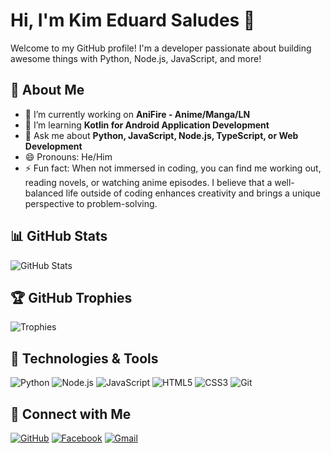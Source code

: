 # Hi, I'm Kim Eduard Saludes 👋

Welcome to my GitHub profile! I'm a developer passionate about building awesome things with Python, Node.js, JavaScript, and more!

## 🌟 About Me
- 🔭 I’m currently working on **AniFire - Anime/Manga/LN**
- 🌱 I’m learning **Kotlin for Android Application Development**
- 💬 Ask me about **Python, JavaScript, Node.js, TypeScript, or Web Development**
- 😄 Pronouns: He/Him
- ⚡ Fun fact: When not immersed in coding, you can find me working out, reading novels, or watching anime episodes. I believe that a well-balanced life outside of coding enhances creativity and brings a unique perspective to problem-solving.

## 📊 GitHub Stats
![GitHub Stats](https://github-readme-stats.vercel.app/api?username=FireFlyDeveloper&show_icons=true&theme=radical)

## 🏆 GitHub Trophies
![Trophies](https://github-profile-trophy.vercel.app/?username=FireFlyDeveloper&theme=radical&no-bg=true&no-frame=true)

## 🚀 Technologies & Tools
<p align="left">
  <img src="https://img.shields.io/badge/Python-3776AB?style=for-the-badge&logo=python&logoColor=white" alt="Python" />
  <img src="https://img.shields.io/badge/Node.js-339933?style=for-the-badge&logo=node.js&logoColor=white" alt="Node.js" />
  <img src="https://img.shields.io/badge/JavaScript-F7DF1E?style=for-the-badge&logo=javascript&logoColor=black" alt="JavaScript" />
  <img src="https://img.shields.io/badge/HTML5-E34F26?style=for-the-badge&logo=html5&logoColor=white" alt="HTML5" />
  <img src="https://img.shields.io/badge/CSS3-1572B6?style=for-the-badge&logo=css3&logoColor=white" alt="CSS3" />
  <img src="https://img.shields.io/badge/Git-F05032?style=for-the-badge&logo=git&logoColor=white" alt="Git" />
</p>

## 🔗 Connect with Me
[![GitHub](https://img.shields.io/badge/GitHub-%2312100E.svg?style=for-the-badge&logo=github&logoColor=white)](https://github.com/FireFlyDeveloper)
[![Facebook](https://img.shields.io/badge/Facebook-%231877F2.svg?style=for-the-badge&logo=facebook&logoColor=white)](https://www.facebook.com/kimslds)
[![Gmail](https://img.shields.io/badge/Gmail-D14836?style=for-the-badge&logo=gmail&logoColor=white)](mailto:saludeskimdev@gmail.com)